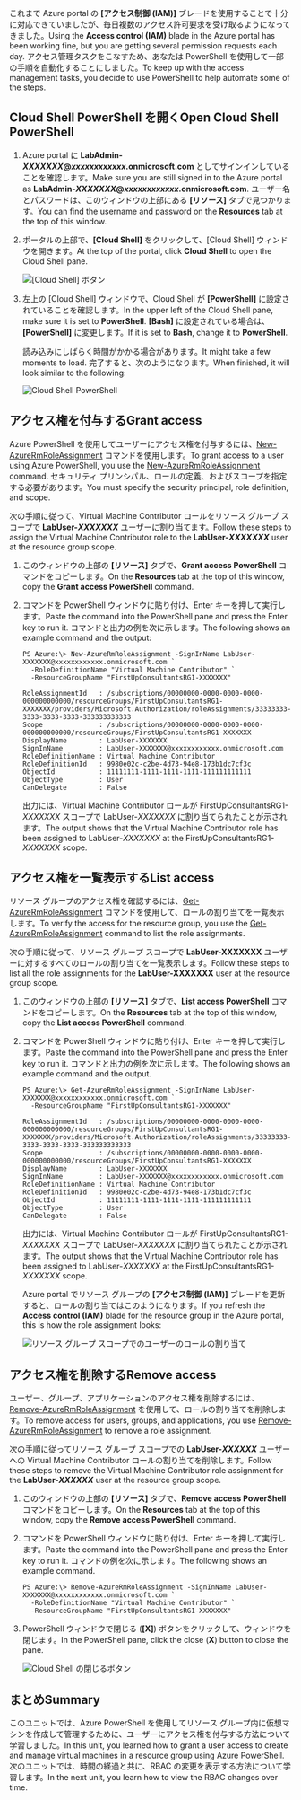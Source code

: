 <span data-ttu-id="c3ebc-101">これまで Azure portal の **[アクセス制御 (IAM)]** ブレードを使用することで十分に対応できていましたが、毎日複数のアクセス許可要求を受け取るようになってきました。</span><span class="sxs-lookup"><span data-stu-id="c3ebc-101">Using the **Access control (IAM)** blade in the Azure portal has been working fine, but you are getting several permission requests each day.</span></span> <span data-ttu-id="c3ebc-102">アクセス管理タスクをこなすため、あなたは PowerShell を使用して一部の手順を自動化することにしました。</span><span class="sxs-lookup"><span data-stu-id="c3ebc-102">To keep up with the access management tasks, you decide to use PowerShell to help automate some of the steps.</span></span>

## <a name="open-cloud-shell-powershell"></a><span data-ttu-id="c3ebc-103">Cloud Shell PowerShell を開く</span><span class="sxs-lookup"><span data-stu-id="c3ebc-103">Open Cloud Shell PowerShell</span></span>

1. <span data-ttu-id="c3ebc-104">Azure portal に **LabAdmin-_XXXXXXX_@_xxxxxxxxxxxx_.onmicrosoft.com** としてサインインしていることを確認します。</span><span class="sxs-lookup"><span data-stu-id="c3ebc-104">Make sure you are still signed in to the Azure portal as **LabAdmin-_XXXXXXX_@_xxxxxxxxxxxx_.onmicrosoft.com**.</span></span> <span data-ttu-id="c3ebc-105">ユーザー名とパスワードは、このウィンドウの上部にある **[リソース]** タブで見つかります。</span><span class="sxs-lookup"><span data-stu-id="c3ebc-105">You can find the username and password on the **Resources** tab at the top of this window.</span></span>

1. <span data-ttu-id="c3ebc-106">ポータルの上部で、**[Cloud Shell]** をクリックして、[Cloud Shell] ウィンドウを開きます。</span><span class="sxs-lookup"><span data-stu-id="c3ebc-106">At the top of the portal, click **Cloud Shell** to open the Cloud Shell pane.</span></span>

    ![[Cloud Shell] ボタン](../media-draft/6-cloud-shell-button.png)

1. <span data-ttu-id="c3ebc-108">左上の [Cloud Shell] ウィンドウで、Cloud Shell が **[PowerShell]** に設定されていることを確認します。</span><span class="sxs-lookup"><span data-stu-id="c3ebc-108">In the upper left of the Cloud Shell pane, make sure it is set to **PowerShell**.</span></span> <span data-ttu-id="c3ebc-109">**[Bash]** に設定されている場合は、**[PowerShell]** に変更します。</span><span class="sxs-lookup"><span data-stu-id="c3ebc-109">If it is set to **Bash**, change it to **PowerShell**.</span></span>

    <span data-ttu-id="c3ebc-110">読み込みにしばらく時間がかかる場合があります。</span><span class="sxs-lookup"><span data-stu-id="c3ebc-110">It might take a few moments to load.</span></span> <span data-ttu-id="c3ebc-111">完了すると、次のようになります。</span><span class="sxs-lookup"><span data-stu-id="c3ebc-111">When finished, it will look similar to the following:</span></span>

    ![Cloud Shell PowerShell](../media-draft/6-cloud-shell-powershell.png)

## <a name="grant-access"></a><span data-ttu-id="c3ebc-113">アクセス権を付与する</span><span class="sxs-lookup"><span data-stu-id="c3ebc-113">Grant access</span></span>

<span data-ttu-id="c3ebc-114">Azure PowerShell を使用してユーザーにアクセス権を付与するには、[New-AzureRmRoleAssignment](/powershell/module/azurerm.resources/new-azurermroleassignment) コマンドを使用します。</span><span class="sxs-lookup"><span data-stu-id="c3ebc-114">To grant access to a user using Azure PowerShell, you use the [New-AzureRmRoleAssignment](/powershell/module/azurerm.resources/new-azurermroleassignment) command.</span></span> <span data-ttu-id="c3ebc-115">セキュリティ プリンシパル、ロールの定義、およびスコープを指定する必要があります。</span><span class="sxs-lookup"><span data-stu-id="c3ebc-115">You must specify the security principal, role definition, and scope.</span></span>

<span data-ttu-id="c3ebc-116">次の手順に従って、Virtual Machine Contributor ロールをリソース グループ スコープで **LabUser-_XXXXXXX_** ユーザーに割り当てます。</span><span class="sxs-lookup"><span data-stu-id="c3ebc-116">Follow these steps to assign the Virtual Machine Contributor role to the **LabUser-_XXXXXXX_** user at the resource group scope.</span></span>

1. <span data-ttu-id="c3ebc-117">このウィンドウの上部の **[リソース]** タブで、**Grant access PowerShell** コマンドをコピーします。</span><span class="sxs-lookup"><span data-stu-id="c3ebc-117">On the **Resources** tab at the top of this window, copy the **Grant access PowerShell** command.</span></span>

1. <span data-ttu-id="c3ebc-118">コマンドを PowerShell ウィンドウに貼り付け、Enter キーを押して実行します。</span><span class="sxs-lookup"><span data-stu-id="c3ebc-118">Paste the command into the PowerShell pane and press the Enter key to run it.</span></span> <span data-ttu-id="c3ebc-119">コマンドと出力の例を次に示します。</span><span class="sxs-lookup"><span data-stu-id="c3ebc-119">The following shows an example command and the output:</span></span>

    ```Example
    PS Azure:\> New-AzureRmRoleAssignment -SignInName LabUser-XXXXXXX@xxxxxxxxxxxx.onmicrosoft.com `
      -RoleDefinitionName "Virtual Machine Contributor" `
      -ResourceGroupName "FirstUpConsultantsRG1-XXXXXXX"

    RoleAssignmentId   : /subscriptions/00000000-0000-0000-0000-000000000000/resourceGroups/FirstUpConsultantsRG1-XXXXXXX/providers/Microsoft.Authorization/roleAssignments/33333333-3333-3333-3333-333333333333
    Scope              : /subscriptions/00000000-0000-0000-0000-000000000000/resourceGroups/FirstUpConsultantsRG1-XXXXXXX
    DisplayName        : LabUser-XXXXXXX
    SignInName         : LabUser-XXXXXXX@xxxxxxxxxxxx.onmicrosoft.com
    RoleDefinitionName : Virtual Machine Contributor
    RoleDefinitionId   : 9980e02c-c2be-4d73-94e8-173b1dc7cf3c
    ObjectId           : 11111111-1111-1111-1111-111111111111
    ObjectType         : User
    CanDelegate        : False
    ```

    <span data-ttu-id="c3ebc-120">出力には、Virtual Machine Contributor ロールが FirstUpConsultantsRG1-_XXXXXXX_ スコープで LabUser-_XXXXXXX_ に割り当てられたことが示されます。</span><span class="sxs-lookup"><span data-stu-id="c3ebc-120">The output shows that the Virtual Machine Contributor role has been assigned to LabUser-_XXXXXXX_ at the FirstUpConsultantsRG1-_XXXXXXX_ scope.</span></span>

## <a name="list-access"></a><span data-ttu-id="c3ebc-121">アクセス権を一覧表示する</span><span class="sxs-lookup"><span data-stu-id="c3ebc-121">List access</span></span>

<span data-ttu-id="c3ebc-122">リソース グループのアクセス権を確認するには、[Get-AzureRmRoleAssignment](/powershell/module/azurerm.resources/get-azurermroleassignment) コマンドを使用して、ロールの割り当てを一覧表示します。</span><span class="sxs-lookup"><span data-stu-id="c3ebc-122">To verify the access for the resource group, you use the [Get-AzureRmRoleAssignment](/powershell/module/azurerm.resources/get-azurermroleassignment) command to list the role assignments.</span></span>

<span data-ttu-id="c3ebc-123">次の手順に従って、リソース グループ スコープで **LabUser-XXXXXXX** ユーザーに対するすべてのロールの割り当てを一覧表示します。</span><span class="sxs-lookup"><span data-stu-id="c3ebc-123">Follow these steps to list all the role assignments for the **LabUser-XXXXXXX** user at the resource group scope.</span></span>

1. <span data-ttu-id="c3ebc-124">このウィンドウの上部の **[リソース]** タブで、**List access PowerShell** コマンドをコピーします。</span><span class="sxs-lookup"><span data-stu-id="c3ebc-124">On the **Resources** tab at the top of this window, copy the **List access PowerShell** command.</span></span>

1. <span data-ttu-id="c3ebc-125">コマンドを PowerShell ウィンドウに貼り付け、Enter キーを押して実行します。</span><span class="sxs-lookup"><span data-stu-id="c3ebc-125">Paste the command into the PowerShell pane and press the Enter key to run it.</span></span> <span data-ttu-id="c3ebc-126">コマンドと出力の例を次に示します。</span><span class="sxs-lookup"><span data-stu-id="c3ebc-126">The following shows an example command and the output.</span></span>

    ```Example
    PS Azure:\> Get-AzureRmRoleAssignment -SignInName LabUser-XXXXXXX@xxxxxxxxxxxx.onmicrosoft.com `
      -ResourceGroupName "FirstUpConsultantsRG1-XXXXXXX"

    RoleAssignmentId   : /subscriptions/00000000-0000-0000-0000-000000000000/resourceGroups/FirstUpConsultantsRG1-XXXXXXX/providers/Microsoft.Authorization/roleAssignments/33333333-3333-3333-3333-333333333333
    Scope              : /subscriptions/00000000-0000-0000-0000-000000000000/resourceGroups/FirstUpConsultantsRG1-XXXXXXX
    DisplayName        : LabUser-XXXXXXX
    SignInName         : LabUser-XXXXXXX@xxxxxxxxxxxx.onmicrosoft.com 
    RoleDefinitionName : Virtual Machine Contributor
    RoleDefinitionId   : 9980e02c-c2be-4d73-94e8-173b1dc7cf3c
    ObjectId           : 11111111-1111-1111-1111-111111111111
    ObjectType         : User
    CanDelegate        : False
    ```

    <span data-ttu-id="c3ebc-127">出力には、Virtual Machine Contributor ロールが FirstUpConsultantsRG1-_XXXXXXX_ スコープで LabUser-_XXXXXXX_ に割り当てられたことが示されます。</span><span class="sxs-lookup"><span data-stu-id="c3ebc-127">The output shows that the Virtual Machine Contributor role has been assigned to LabUser-_XXXXXXX_ at the FirstUpConsultantsRG1-_XXXXXXX_ scope.</span></span>

    <span data-ttu-id="c3ebc-128">Azure portal でリソース グループの **[アクセス制御 (IAM)]** ブレードを更新すると、ロールの割り当てはこのようになります。</span><span class="sxs-lookup"><span data-stu-id="c3ebc-128">If you refresh the **Access control (IAM)** blade for the resource group in the Azure portal, this is how the role assignment looks:</span></span>

    ![リソース グループ スコープでのユーザーのロールの割り当て](../media-draft/6-cloud-shell-access-control.png)

## <a name="remove-access"></a><span data-ttu-id="c3ebc-130">アクセス権を削除する</span><span class="sxs-lookup"><span data-stu-id="c3ebc-130">Remove access</span></span>

<span data-ttu-id="c3ebc-131">ユーザー、グループ、アプリケーションのアクセス権を削除するには、[Remove-AzureRmRoleAssignment](/powershell/module/azurerm.resources/remove-azurermroleassignment) を使用して、ロールの割り当てを削除します。</span><span class="sxs-lookup"><span data-stu-id="c3ebc-131">To remove access for users, groups, and applications, you use [Remove-AzureRmRoleAssignment](/powershell/module/azurerm.resources/remove-azurermroleassignment) to remove a role assignment.</span></span>

<span data-ttu-id="c3ebc-132">次の手順に従ってリソース グループ スコープでの **LabUser-_XXXXXX_** ユーザーへの Virtual Machine Contributor ロールの割り当てを削除します。</span><span class="sxs-lookup"><span data-stu-id="c3ebc-132">Follow these steps to remove the Virtual Machine Contributor role assignment for the **LabUser-_XXXXXX_** user at the resource group scope.</span></span>

1. <span data-ttu-id="c3ebc-133">このウィンドウの上部の **[リソース]** タブで、**Remove access PowerShell** コマンドをコピーします。</span><span class="sxs-lookup"><span data-stu-id="c3ebc-133">On the **Resources** tab at the top of this window, copy the **Remove access PowerShell** command.</span></span>

1. <span data-ttu-id="c3ebc-134">コマンドを PowerShell ウィンドウに貼り付け、Enter キーを押して実行します。</span><span class="sxs-lookup"><span data-stu-id="c3ebc-134">Paste the command into the PowerShell pane and press the Enter key to run it.</span></span> <span data-ttu-id="c3ebc-135">コマンドの例を次に示します。</span><span class="sxs-lookup"><span data-stu-id="c3ebc-135">The following shows an example command.</span></span>

    ```Example
    PS Azure:\> Remove-AzureRmRoleAssignment -SignInName LabUser-XXXXXXX@xxxxxxxxxxxx.onmicrosoft.com `
      -RoleDefinitionName "Virtual Machine Contributor" `
      -ResourceGroupName "FirstUpConsultantsRG1-XXXXXXX"
    ```

1. <span data-ttu-id="c3ebc-136">PowerShell ウィンドウで閉じる (**[X]**) ボタンをクリックして、ウィンドウを閉じます。</span><span class="sxs-lookup"><span data-stu-id="c3ebc-136">In the PowerShell pane, click the close (**X**) button to close the pane.</span></span>

    ![Cloud Shell の閉じるボタン](../media-draft/6-cloud-shell-close.png)


## <a name="summary"></a><span data-ttu-id="c3ebc-138">まとめ</span><span class="sxs-lookup"><span data-stu-id="c3ebc-138">Summary</span></span>

<span data-ttu-id="c3ebc-139">このユニットでは、Azure PowerShell を使用してリソース グループ内に仮想マシンを作成して管理するために、ユーザーにアクセス権を付与する方法について学習しました。</span><span class="sxs-lookup"><span data-stu-id="c3ebc-139">In this unit, you learned how to grant a user access to create and manage virtual machines in a resource group using Azure PowerShell.</span></span> <span data-ttu-id="c3ebc-140">次のユニットでは、時間の経過と共に、RBAC の変更を表示する方法について学習します。</span><span class="sxs-lookup"><span data-stu-id="c3ebc-140">In the next unit, you learn how to view the RBAC changes over time.</span></span>
